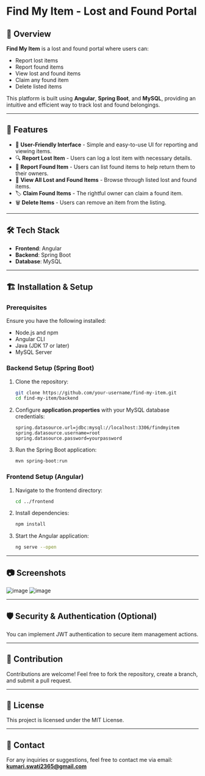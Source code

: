 # Find My Item - Lost and Found Portal

## 📌 Overview
**Find My Item** is a lost and found portal where users can:
- Report lost items
- Report found items
- View lost and found items
- Claim any found item
- Delete listed items

This platform is built using **Angular**, **Spring Boot**, and **MySQL**, providing an intuitive and efficient way to track lost and found belongings.

---

## 🚀 Features
- 📌 **User-Friendly Interface** - Simple and easy-to-use UI for reporting and viewing items.
- 🔍 **Report Lost Item** - Users can log a lost item with necessary details.
- 🎯 **Report Found Item** - Users can list found items to help return them to their owners.
- 📂 **View All Lost and Found Items** - Browse through listed lost and found items.
- 🏷️ **Claim Found Items** - The rightful owner can claim a found item.
- 🗑️ **Delete Items** - Users can remove an item from the listing.

---

## 🛠️ Tech Stack
- **Frontend**: Angular
- **Backend**: Spring Boot
- **Database**: MySQL

---

## 🏗️ Installation & Setup
### Prerequisites
Ensure you have the following installed:
- Node.js and npm
- Angular CLI
- Java (JDK 17 or later)
- MySQL Server

### Backend Setup (Spring Boot)
1. Clone the repository:
   ```sh
   git clone https://github.com/your-username/find-my-item.git
   cd find-my-item/backend
   ```
2. Configure **application.properties** with your MySQL database credentials:
   ```properties
   spring.datasource.url=jdbc:mysql://localhost:3306/findmyitem
   spring.datasource.username=root
   spring.datasource.password=yourpassword
   ```
3. Run the Spring Boot application:
   ```sh
   mvn spring-boot:run
   ```

### Frontend Setup (Angular)
1. Navigate to the frontend directory:
   ```sh
   cd ../frontend
   ```
2. Install dependencies:
   ```sh
   npm install
   ```
3. Start the Angular application:
   ```sh
   ng serve --open
   ```

---

## 📷 Screenshots
![image](https://github.com/user-attachments/assets/96a79ef8-271c-464e-a33b-318c120ccb42)
![image](https://github.com/user-attachments/assets/92578dcd-5e22-4d94-b150-050063b3bc93)




---

## 🛡️ Security & Authentication (Optional)
You can implement JWT authentication to secure item management actions.

---

## 🤝 Contribution
Contributions are welcome! Feel free to fork the repository, create a branch, and submit a pull request.

---

## 📜 License
This project is licensed under the MIT License.

---

## 📧 Contact
For any inquiries or suggestions, feel free to contact me via email: **kumari.swati2365@gmail.com**

